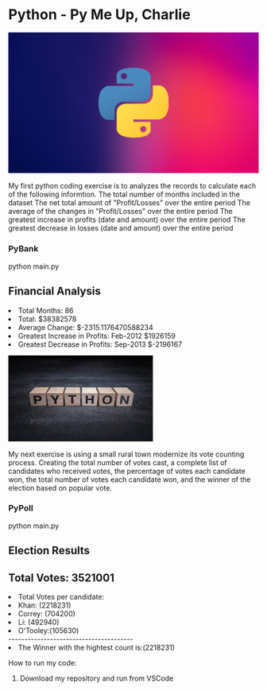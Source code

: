 # Python - Py Me Up, Charlie
![imageAlt](https://github.com/dsalisbury1141/Python-Challenge/blob/master/images/py1.jpg)

My first python coding exercise is to analyzes the records to calculate each of the following informtion.
The total number of months included in the dataset
The net total amount of "Profit/Losses" over the entire period
The average of the changes in "Profit/Losses" over the entire period
The greatest increase in profits (date and amount) over the entire period
The greatest decrease in losses (date and amount) over the entire period

### PyBank
python main.py

Financial Analysis
 ----------------------------
<li>Total Months: 86</li>
<li>Total: $38382578</li>
<li>Average  Change: $-2315.1176470588234</li>
<li>Greatest Increase in Profits: Feb-2012 $1926159</li>
<li>Greatest Decrease in Profits: Sep-2013 $-2196167</li>

![imageAlt](https://github.com/dsalisbury1141/Python-Challenge/blob/master/images/py3.jpg)

My next exercise is using a small rural town modernize its vote counting process. Creating the total number of votes cast, a complete list of candidates who received votes, the percentage of votes each candidate won, the total number of votes each candidate won, and the winner of the election based on popular vote.

### PyPoll
python main.py

Election Results
----------------------------
Total Votes: 3521001
----------------------------
<li>Total Votes per candidate:
<li>Khan:    (2218231)</li>
<li>Correy:  (704200)</li>
<li>Li:      (492940)</li>
<li>O'Tooley:(105630)</li>
---------------------------------------
<li>The Winner with the hightest count is:(2218231)</li>

<p> 
</p>

How to run my code:
1. Download my repository and run from VSCode
